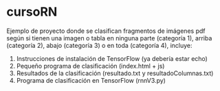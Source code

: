# cursoRN

Ejemplo de proyecto donde se clasifican fragmentos de imágenes pdf según si tienen una imagen o tabla en ninguna parte (categoría 1), arriba (categoría 2), abajo (categoría 3) o en toda (categoría 4), incluye:

1. Instrucciones de instalación de TensorFlow (ya debería estar echo)
2. Pequeño programa de clasificación (index.html + js)
3. Resultados de la clasificación (resultado.txt y resultadoColumnas.txt)
4. Programa de clasificación en TensorFlow (rnnV3.py)
